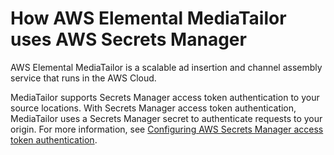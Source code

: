 # How AWS Elemental MediaTailor uses AWS Secrets Manager<a name="integrating_how-services-use-secrets_MediaTailor"></a>

AWS Elemental MediaTailor is a scalable ad insertion and channel assembly service that runs in the AWS Cloud\. 

MediaTailor supports Secrets Manager access token authentication to your source locations\. With Secrets Manager access token authentication, MediaTailor uses a Secrets Manager secret to authenticate requests to your origin\. For more information, see [Configuring AWS Secrets Manager access token authentication](https://docs.aws.amazon.com/mediatailor/latest/ug/channel-assembly-access-configuration-access-configuring.html)\.